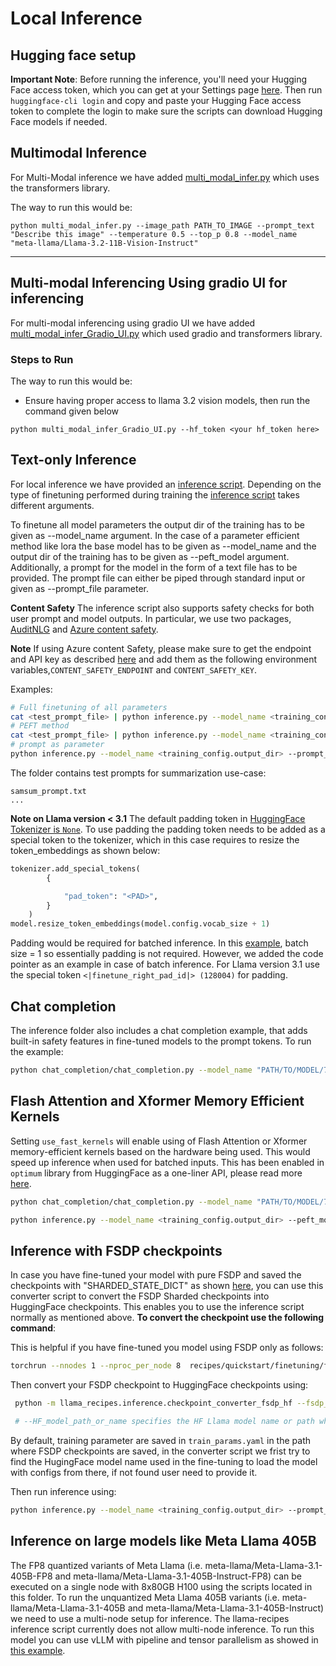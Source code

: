 # Local Inference

## Hugging face setup
**Important Note**: Before running the inference, you'll need your Hugging Face access token, which you can get at your Settings page [here](https://huggingface.co/settings/tokens). Then run `huggingface-cli login` and copy and paste your Hugging Face access token to complete the login to make sure the scripts can download Hugging Face models if needed.

## Multimodal Inference
For Multi-Modal inference we have added [multi_modal_infer.py](multi_modal_infer.py) which uses the transformers library.

The way to run this would be:
```
python multi_modal_infer.py --image_path PATH_TO_IMAGE --prompt_text "Describe this image" --temperature 0.5 --top_p 0.8 --model_name "meta-llama/Llama-3.2-11B-Vision-Instruct"
```
---
## Multi-modal Inferencing Using gradio UI for inferencing
For multi-modal inferencing using gradio UI we have added [multi_modal_infer_Gradio_UI.py](multi_modal_infer_Gradio_UI.py) which used gradio and transformers library.

### Steps to Run

The way to run this would be:
- Ensure having proper access to llama 3.2 vision models, then run the command given below

```
python multi_modal_infer_Gradio_UI.py --hf_token <your hf_token here>
```

## Text-only Inference
For local inference we have provided an [inference script](inference.py). Depending on the type of finetuning performed during training the [inference script](inference.py) takes different arguments.


To finetune all model parameters the output dir of the training has to be given as --model_name argument.
In the case of a parameter efficient method like lora the base model has to be given as --model_name and the output dir of the training has to be given as --peft_model argument.
Additionally, a prompt for the model in the form of a text file has to be provided. The prompt file can either be piped through standard input or given as --prompt_file parameter.

**Content Safety**
The inference script also supports safety checks for both user prompt and model outputs. In particular, we use two packages, [AuditNLG](https://github.com/salesforce/AuditNLG/tree/main) and [Azure content safety](https://pypi.org/project/azure-ai-contentsafety/1.0.0b1/).

**Note**
If using Azure content Safety, please make sure to get the endpoint and API key as described [here](https://pypi.org/project/azure-ai-contentsafety/1.0.0b1/) and add them as  the following environment variables,`CONTENT_SAFETY_ENDPOINT` and `CONTENT_SAFETY_KEY`.

Examples:

 ```bash
# Full finetuning of all parameters
cat <test_prompt_file> | python inference.py --model_name <training_config.output_dir> --use_auditnlg
# PEFT method
cat <test_prompt_file> | python inference.py --model_name <training_config.model_name> --peft_model <training_config.output_dir> --use_auditnlg
# prompt as parameter
python inference.py --model_name <training_config.output_dir> --prompt_file <test_prompt_file> --use_auditnlg
 ```
The  folder contains test prompts for summarization use-case:
```
samsum_prompt.txt
...
```

**Note on Llama version < 3.1**
The default padding token in [HuggingFace Tokenizer is `None`](https://github.com/huggingface/transformers/blob/main/src/transformers/models/llama/tokenization_llama.py#L110). To use padding the padding token needs to be added as a special token to the tokenizer, which in this case requires to resize the token_embeddings as shown below:

```python
tokenizer.add_special_tokens(
        {

            "pad_token": "<PAD>",
        }
    )
model.resize_token_embeddings(model.config.vocab_size + 1)
```
Padding would be required for batched inference. In this [example](inference.py), batch size = 1 so essentially padding is not required. However, we added the code pointer as an example in case of batch inference. For Llama version 3.1 use the special token `<|finetune_right_pad_id|> (128004)` for padding.

## Chat completion
The inference folder also includes a chat completion example, that adds built-in safety features in fine-tuned models to the prompt tokens. To run the example:

```bash
python chat_completion/chat_completion.py --model_name "PATH/TO/MODEL/7B/" --prompt_file chat_completion/chats.json  --quantization 8bit --use_auditnlg

```

## Flash Attention and Xformer Memory Efficient Kernels

Setting `use_fast_kernels` will enable using of Flash Attention or Xformer memory-efficient kernels based on the hardware being used. This would speed up inference when used for batched inputs. This has been enabled in `optimum` library from HuggingFace as a one-liner API, please read more [here](https://pytorch.org/blog/out-of-the-box-acceleration/).

```bash
python chat_completion/chat_completion.py --model_name "PATH/TO/MODEL/7B/" --prompt_file chat_completion/chats.json  --quantization 8bit --use_auditnlg --use_fast_kernels

python inference.py --model_name <training_config.output_dir> --peft_model <training_config.output_dir> --prompt_file <test_prompt_file> --use_auditnlg --use_fast_kernels

```

## Inference with FSDP checkpoints

In case you have fine-tuned your model with pure FSDP and saved the checkpoints with "SHARDED_STATE_DICT" as shown [here](../../../../src/llama_recipes/configs/fsdp.py), you can use this converter script to convert the FSDP Sharded checkpoints into HuggingFace checkpoints. This enables you to use the inference script normally as mentioned above.
**To convert the checkpoint use the following command**:

This is helpful if you have fine-tuned you model using FSDP only as follows:

```bash
torchrun --nnodes 1 --nproc_per_node 8  recipes/quickstart/finetuning/finetuning.py --enable_fsdp --model_name /path_of_model_folder/7B --dist_checkpoint_root_folder model_checkpoints --dist_checkpoint_folder fine-tuned --fsdp_config.pure_bf16
```
Then convert your FSDP checkpoint to HuggingFace checkpoints using:
```bash
 python -m llama_recipes.inference.checkpoint_converter_fsdp_hf --fsdp_checkpoint_path  PATH/to/FSDP/Checkpoints --consolidated_model_path PATH/to/save/checkpoints --HF_model_path_or_name PATH/or/HF/model_name

 # --HF_model_path_or_name specifies the HF Llama model name or path where it has config.json and tokenizer.json
 ```
By default, training parameter are saved in `train_params.yaml` in the path where FSDP checkpoints are saved, in the converter script we frist try to find the HugingFace model name used in the fine-tuning to load the model with configs from there, if not found user need to provide it.

Then run inference using:

```bash
python inference.py --model_name <training_config.output_dir> --prompt_file <test_prompt_file>

```

## Inference on large models like Meta Llama 405B
The FP8 quantized variants of Meta Llama (i.e. meta-llama/Meta-Llama-3.1-405B-FP8 and meta-llama/Meta-Llama-3.1-405B-Instruct-FP8) can be executed on a single node with 8x80GB H100 using the scripts located in this folder.
To run the unquantized Meta Llama 405B variants (i.e. meta-llama/Meta-Llama-3.1-405B and meta-llama/Meta-Llama-3.1-405B-Instruct) we need to use a multi-node setup for inference. The llama-recipes inference script currently does not allow multi-node inference. To run this model you can use vLLM with pipeline and tensor parallelism as showed in [this example](../../../3p_integrations/vllm/README.md).
